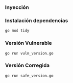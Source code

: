 ### Inyección

### Instalación dependencias
```
go mod tidy
```
### Versión Vulnerable
```
go run vuln_version.go
```
### Versión Corregida
```
go run safe_version.go
```
